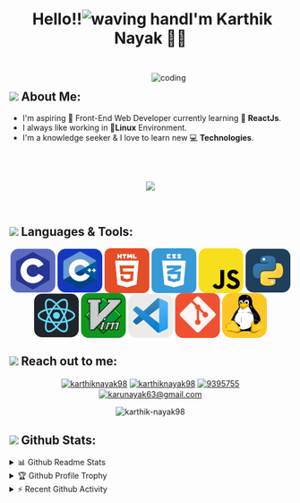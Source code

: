 # <p align="center">️ **Hello!!<img src="https://raw.githubusercontent.com/Karthik-Nayak98/Karthik-Nayak98/master/assets/wave.gif" alt="waving hand" width="30px">I'm Karthik Nayak** 🎯️🚀️</p>

</br>
<img align="right" alt="coding" width="250" src="https://media.giphy.com/media/XcXx0WlV7L9cMKhA6G/giphy.gif">

## <img src="https://media.giphy.com/media/WUlplcMpOCEmTGBtBW/giphy.gif" width="40"> **About Me:**

- I'm aspiring 🔭️ Front-End Web Developer currently learning 🌱 **ReactJs**.
- I always like working in 🐧️**Linux** Environment.
- I'm a knowledge seeker & I love to learn new 💻 **Technologies**.

</br>
</br>
<p align="center">
   <img align="center" src="https://github-readme-streak-stats.herokuapp.com/?user=Karthik-Nayak98&theme=radical&hide_border=true"/>
</p>

</br>

## <img src="https://media.giphy.com/media/j2pOGeGYKe2xCCKwfi/giphy.gif" width="40"> **Languages & Tools:**

<p align="center">
 <img align="center" src="assets/c.svg" alt="c"/>
 <img align="center" src="assets/c++.svg" alt="c++"/>
 <img align="center" src="assets/html.svg" alt="html"/>
 <img align="center" src="assets/css.svg" alt="Terminal"/>
 <img align="center" src="assets/javascript.svg" alt="Terminal"/>
 <img align="center" src="assets/python.svg" alt="python"/>
 <img align="center" src="assets/react.svg" alt="react"/>
 <img align="center" src="/assets/vim.svg" alt="vim"/>
 <img align="center" src="assets/vscode.svg" alt="vscode"/>
 <img align="center" src="assets/git.svg" alt="git"/>
 <img align="center" src="assets/linux.svg" alt="linux"/>
</p>

## <img src="https://media.giphy.com/media/LnQjpWaON8nhr21vNW/giphy.gif" width="40"> **Reach out to me:** ️

<p align="center">
<a href="https://twitter.com/karthiknayak98" target="blank"><img align="center" src="https://cdn.jsdelivr.net/npm/simple-icons@3.0.1/icons/twitter.svg" alt="karthiknayak98" height="30" width="40" /></a>
<a href="https://linkedin.com/in/karthiknayak98" target="blank"><img align="center" src="https://cdn.jsdelivr.net/npm/simple-icons@3.0.1/icons/linkedin.svg" alt="karthiknayak98" height="30" width="40" /></a>
<a href="https://stackoverflow.com/users/9395755" target="blank"><img align="center" src="https://cdn.jsdelivr.net/npm/simple-icons@3.0.1/icons/stackoverflow.svg" alt="9395755" height="30" width="40" /></a>
<a href="mailto:karunayak63@gmail.com" target="blank"><img align="center" src="https://cdn.jsdelivr.net/npm/simple-icons@3.0.1/icons/gmail.svg" alt="karunayak63@gmail.com" height="30" width="40" /></a>
</p>

<p align="center"> <img src="https://komarev.com/ghpvc/?username=karthik-nayak98&label=Profile%20views&color=0e75b6&style=flat" alt="karthik-nayak98" /> </p>

## <img src="https://media.giphy.com/media/ZCN6F3FAkwsyOGU2RS/giphy.gif" width="40"> **Github Stats:**

<details>
  <summary>📊 Github Readme Stats</summary>
 </br>
 <p align="center">
  <a href="https://github.com/Karthik-Nayak98">
   <img width="430" align="center" src="https://github-readme-stats.vercel.app/api?username=Karthik-Nayak98&show_icons=true&theme=radical&count_private=true">
  </a>
  <a href="https://github.com/Karthik-Nayak98/github-readme-stats">
    <img align="center" src="https://github-readme-stats.anuraghazra1.vercel.app/api/top-langs/?username=Karthik-Nayak98&layout=compact&theme=radical&langs_count=6" />
  </a>
 </p>
</details>

<details>
 <summary>🏆 Github Profile Trophy</summary>
 </br>
 <p align="center">
  <a href="https://github.com/ryo-ma/github-profile-trophy">
   <img src="https://github-profile-trophy.vercel.app/?username=Karthik-Nayak98&column=8&theme=darkhub"/>
  </a>
 </p>
</details>

<details>
 <summary>⚡ Recent Github Activity</summary>

<!--START_SECTION:activity-->

1. 🗣 Commented on [#3086](https://github.com/TesseractCoding/NeoAlgo/issues/3086) in [TesseractCoding/NeoAlgo](https://github.com/TesseractCoding/NeoAlgo)
2. ❗️ Opened issue [#3086](https://github.com/TesseractCoding/NeoAlgo/issues/3086) in [TesseractCoding/NeoAlgo](https://github.com/TesseractCoding/NeoAlgo)
3. 🗣 Commented on [#3008](https://github.com/TesseractCoding/NeoAlgo/issues/3008) in [TesseractCoding/NeoAlgo](https://github.com/TesseractCoding/NeoAlgo)
4. 🗣 Commented on [#3008](https://github.com/TesseractCoding/NeoAlgo/issues/3008) in [TesseractCoding/NeoAlgo](https://github.com/TesseractCoding/NeoAlgo)
5. 🗣 Commented on [#3008](https://github.com/TesseractCoding/NeoAlgo/issues/3008) in [TesseractCoding/NeoAlgo](https://github.com/TesseractCoding/NeoAlgo)
<!--END_SECTION:activity-->

</details>

<!-- <p align="center">
  <img align="center" style="margin: 10px" src="https://profilinator.rishav.dev/skills-assets/c-original.svg" alt="C" width="40"  />
  <img align="center" style="margin: 10px" src="https://img.icons8.com/color/48/000000/c-plus-plus-logo.png" alt="C++" width="40"  />
  <img align="center" style="margin: 10px" src="https://profilinator.rishav.dev/skills-assets/html5-original-wordmark.svg" alt="HTML5" width="40"  />
  <img align="center" style="margin: 10px" src="https://profilinator.rishav.dev/skills-assets/css3-original-wordmark.svg" alt="CSS3" width="40" />
  <img align="center" style="margin: 10px" src="https://profilinator.rishav.dev/skills-assets/javascript-original.svg" alt="JavaScript" width="40" />
  <img align="center" style="margin: 10px" src="https://profilinator.rishav.dev/skills-assets/react-original-wordmark.svg" alt="React" width="40"  />
  <img align="center" style="margin: 10px" src="https://profilinator.rishav.dev/skills-assets/python-original.svg" alt="Python" width="40"  />
  <img align="center" style="margin: 10px" src="https://profilinator.rishav.dev/skills-assets/git-scm-icon.svg" alt="Git" width="40"  />
  <img align="center" style="margin: 10px" src="https://raw.githubusercontent.com/github/explore/80688e429a7d4ef2fca1e82350fe8e3517d3494d/topics/visual-studio-code/visual-studio-code.png" alt="Visual Studio Code" width="40px"/>
   <img align="center" style="margin: 10px" src="https://raw.githubusercontent.com/github/explore/80688e429a7d4ef2fca1e82350fe8e3517d3494d/topics/vim/vim.png" alt="vim" width="40" />
   <img align="center" style="margin: 10px" src="https://profilinator.rishav.dev/skills-assets/linux-original.svg" alt="Linux" width="40"  />
  <img align="center" style="margin: 10px" src="https://raw.githubusercontent.com/github/explore/80688e429a7d4ef2fca1e82350fe8e3517d3494d/topics/terminal/terminal.png" alt="Terminal" width="40" /> -->

<!-- [<img src="https://img.shields.io/badge/LinkedIn-karthiknayak98-informational?style=for-the-badge&labelColor=black&logo=linkedin&logoColor=0077b5&&color=0077b5"/>][linkedin]
[<img src="https://img.shields.io/badge/Twitter-@KarthikNayak98-informational?style=for-the-badge&labelColor=black&logo=twitter&logoColor=#1DA1F2&color=1da1f2"/>][twitter]
[<img src="https://img.shields.io/badge/Stackoverflow-KarthikNayak98-informational?style=for-the-badge&labelColor=black&logo=stackoverflow&logoColor=fe7a16&color=fe7a16"/>][stackoverflow] -->

<!-- Links of Definitions -->

[linkedin]: https://www.linkedin.com/in/karthik-nayak24
[gmail]: mailto:karunayak63@gmail.com 'Lets connect through email'
[stackoverflow]: https://stackoverflow.com/users/9395755/karthiknayak98
[github]: https://github.com/KarthikNayak024
[licence]:
  https://github.com/KarthikNayak024/KarthikNayak024/blob/master/LICENSE
[twitter]: https://twitter.com/KarthikNayak98
